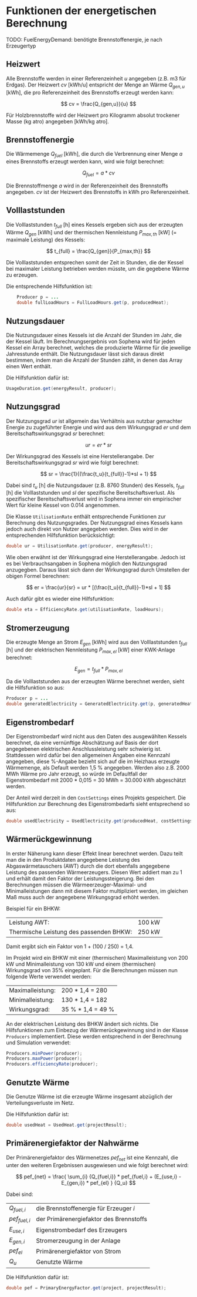 Funktionen der energetischen Berechnung
=======================================

TODO: FuelEnergyDemand: benötigte Brennstoffenergie, je nach Erzeugertyp

Heizwert
--------
Alle Brennstoffe werden in einer Referenzeinheit $u$ angegeben (z.B. m3 für
Erdgas). Der Heizwert $cv$ [kWh/u] entspricht der Menge an Wärme $Q_{gen,u}$
[kWh], die pro Referenzeinheit des Brennstoffs erzeugt werden kann:

$$ cv = \frac{Q_{gen,u}}{u} $$

Für Holzbrennstoffe wird der Heizwert pro Kilogramm absolut trockener Masse
(kg atro) angegeben [kWh/kg atro].


Brennstoffenergie
-----------------
Die Wärmemenge $Q_{fuel}$ [kWh], die durch die Verbrennung einer Menge $a$ 
eines Brennstoffs erzeugt werden kann, wird wie folgt berechnet:

$$ Q_{fuel} = a * cv $$

Die Brennstoffmenge $a$ wird in der Referenzeinheit des Brennstoffs angegeben. 
$cv$ ist der Heizwert des Brennstoffs in kWh pro Referenzeinheit.


Volllaststunden
---------------
Die Volllaststunden $t_{full}$ [h] eines Kessels ergeben sich aus der erzeugten
Wärme $Q_{gen}$ [kWh] und der thermischen Nennleistung $P_{max,th}$ [kW] 
(= maximale Leistung) des Kessels:

$$ t_{full} = \frac{Q_{gen}}{P_{max,th}} $$

Die Volllaststunden entsprechen somit der Zeit in Stunden, die der Kessel bei
maximaler Leistung betrieben werden müsste, um die gegebene Wärme zu erzeugen.

Die entsprechende Hilfsfunktion ist:

```java
    Producer p = ...
    double fullLoadHours = FullLoadHours.get(p, producedHeat);
```

Nutzungsdauer
-------------
Die Nutzungsdauer eines Kessels ist die Anzahl der Stunden im Jahr, die der
Kessel läuft. Im Berechnungsergebnis von Sophena wird für jeden Kessel ein
Array berechnet, welches die produzierte Wärme für die jeweilige Jahresstunde
enthält. Die Nutzungsdauer lässt sich daraus direkt bestimmen, indem man die
Anzahl der Stunden zählt, in denen das Array einen Wert enthält.

Die Hilfsfunktion dafür ist:

```java
UsageDuration.get(energyResult, producer);
```

Nutzungsgrad
------------
Der Nutzungsgrad $ur$ ist allgemein das Verhältnis aus nutzbar gemachter Energie
zu zugeführter Energie und wird aus dem Wirkungsgrad $er$ und dem
Bereitschaftswirkungsgrad $sr$ berechnet:

$$ ur = er * sr $$

Der Wirkungsgrad des Kessels ist eine Herstellerangabe. Der
Bereitschaftswirkungsgrad $sr$ wird wie folgt berechnet:

$$ sr = \frac{1}{(\frac{t_u}{t_{full}}-1)*sl + 1} $$

Dabei sind $t_u$ [h] die Nutzungsdauer (z.B. 8760 Stunden) des Kessels,
$t_{full}$ [h] die Volllaststunden und $sl$ der spezifische Bereitschaftsverlust.
Als spezifischer Bereitschaftsverlust wird in Sophena immer ein empirischer Wert
für kleine Kessel von 0.014 angenommen.

Die Klasse `UtilisationRate` enthält entsprechende Funktionen zur Berechnung des
Nutzungsgrades. Der Nutzungsgrad eines Kessels kann jedoch auch direkt von
Nutzer angegeben werden. Dies wird in der entsprechenden Hilfsfunktion
berücksichtigt:

```java
double ur = UtilisationRate.get(producer, energyResult);
```

Wie oben erwähnt ist der Wirkungsgrad eine Herstellerangabe. Jedoch ist es bei
Verbrauchsangaben in Sophena möglich den Nutzungsgrad anzugegben. Daraus lässt
sich dann der Wirkungsgrad durch Umstellen der obigen Formel berechnen:

$$ er = \frac{ur}{sr} = ur * [(\frac{t_u}{t_{full}}-1)*sl + 1] $$

Auch dafür gibt es wieder eine Hilfsfunktion:

```java
double eta = EfficiencyRate.get(utilisationRate, loadHours);
```

Stromerzeugung
--------------
Die erzeugte Menge an Strom ${E_{gen}}$ [kWh] wird aus den Volllaststunden
$t_{full}$ [h] und der elektrischen Nennleistung $P_{max,el}$ [kW] einer
KWK-Anlage berechnet:

$$ E_{gen} = t_{full} * P_{max,el} $$

Da die Volllaststunden aus der erzeugten Wärme berechnet werden, sieht die
Hilfsfunktion so aus:

```java
Producer p = ...
double generatedElectricity = GeneratedElectricity.get(p, generatedHeat);
```

Eigenstrombedarf
----------------
Der Eigenstrombedarf wird nicht aus den Daten des ausgewählten Kessels berechnet,
da eine vernünftige Abschätzung auf Basis der dort angegebenen elektrischen
Anschlussleistung sehr schwierig ist. Stattdessen wird dafür bei den allgemeinen
Angaben eine Kennzahl angegeben, diese %-Angabe bezieht sich auf die im Heizhaus
erzeugte Wärmemenge, als Default werden 1,5 % angegeben. Werden also z.B. 
2000 MWh Wärme pro Jahr erzeugt, so würde im Defaultfall der Eigenstrombedarf
mit 2000 * 0,015 = 30 MWh = 30.000 kWh abgeschätzt werden.

Der Anteil wird derzeit in den `CostSettings` eines Projekts gespeichert. Die
Hilfsfunktion zur Berechnung des Eigenstrombedarfs sieht entsprechend so aus:

```java
double usedElectricity = UsedElectricity.get(producedHeat, costSettings);
```

Wärmerückgewinnung
------------------
In erster Näherung kann dieser Effekt linear berechnet werden. Dazu teilt man
die in den Produktdaten angegebene Leistung des Abgaswärmetauschers (AWT) durch
die dort ebenfalls angegebene Leistung des passenden Wärmeerzeugers. Diesen Wert
addiert man zu 1 und erhält damit den Faktor der Leistungssteigerung. Bei den
Berechnungen müssen die Wärmeerzeuger-Maximal- und Minimalleistungen dann mit
diesem Faktor multipliziert werden, im gleichen Maß muss auch der angegebene
Wirkungsgrad erhöht werden.

Beispiel für ein BHKW:

|                                         |        |
|-----------------------------------------|--------|
| Leistung AWT:                           | 100 kW |
| Thermische Leistung des passenden BHKW: | 250 kW |

Damit ergibt sich ein Faktor von 1 + (100 / 250) =  1,4.

Im Projekt wird ein BHKW mit einer (thermischen) Maximalleistung von 200 kW und
Minimalleistung von 130 kW und einem (thermischen) Wirkungsgrad von 35%
eingeplant. Für die Berechnungen müssen nun folgende Werte verwendet werden:

|                  |                   |
|------------------|-------------------|
| Maximalleistung: | 200 * 1,4 = 280   |
| Minimalleistung: | 130 * 1,4 = 182   |
| Wirkungsgrad:    | 35 % * 1,4 = 49 % |

An der elektrischen Leistung des BHKW ändert sich nichts. Die Hilfsfunktionen
zum Einbezug der Wärmerückgewinnung sind in der Klasse `Producers` implementiert.
Diese werden entsprechend in der Berechnung und Simulation verwendet:

```java
Producers.minPower(producer);
Producers.maxPower(producer);
Producers.efficiencyRate(producer);
```

Genutzte Wärme
--------------
Die Genutze Wärme ist die erzeugte Wärme insgesamt abzüglich der
Verteilungsverluste im Netz.

Die Hilfsfunktion dafür ist:

```java
double usedHeat = UsedHeat.get(projectResult);
```

Primärenergiefaktor der Nahwärme
--------------------------------
Der Primärenergiefaktor des Wärmenetzes $pef_{net}$ ist eine Kennzahl, die
unter den weiteren Ergebnissen ausgewiesen und wie folgt berechnet wird:

$$ pef_{net} = \frac{ \sum_{i} {Q_{fuel,i}} * pef_{fuel,i} + (E_{use,i} - E_{gen,i}) * pef_{el} } {Q_u} $$ 

Dabei sind:

|                 |                                          |
|-----------------|------------------------------------------| 
| $Q_{fuel,i}$    | die Brennstoffenergie für Erzeuger $i$   |
| $pef_{fuel,i}$  | der Primärenergiefaktor des Brennstoffs  |
| $E_{use,i}$     | Eigenstrombedarf des Erzeugers           |
| $E_{gen,i}$     | Stromerzeugung in der Anlage             |
| $pef_{el}$      | Primärenergiefaktor von Strom            |
| $Q_u$           | Genutzte Wärme                           |

Die Hilfsfunktion dafür ist:

```java
double pef = PrimaryEnergyFactor.get(project, projectResult);
```
